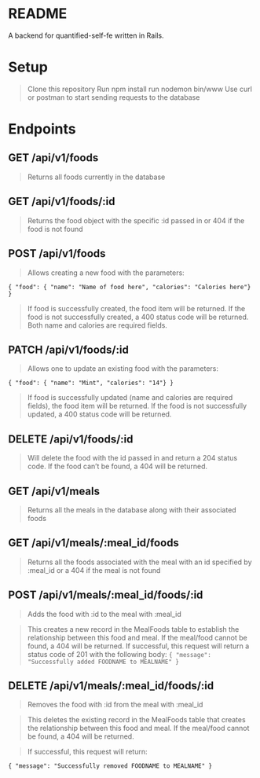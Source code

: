 # README

A backend for quantified-self-fe written in Rails.

# Setup
>Clone this repository
>Run npm install
>run nodemon bin/www
>Use curl or postman to start sending requests to the database

# Endpoints
## GET /api/v1/foods
>Returns all foods currently in the database

## GET /api/v1/foods/:id
>Returns the food object with the specific :id passed in or 404 if the food is not found

## POST /api/v1/foods

>Allows creating a new food with the parameters:

```{ "food": { "name": "Name of food here", "calories": "Calories here"} }```

>If food is successfully created, the food item will be returned. If the food is not successfully created, a 400 status code will be returned. Both name and calories are required fields.

## PATCH /api/v1/foods/:id

>Allows one to update an existing food with the parameters:

```{ "food": { "name": "Mint", "calories": "14"} }```
>If food is successfully updated (name and calories are required fields), the food item will be returned. If the food is not successfully updated, a 400 status code will be returned.

## DELETE /api/v1/foods/:id

>Will delete the food with the id passed in and return a 204 status code. If the food can’t be found, a 404 will be returned.

## GET /api/v1/meals

>Returns all the meals in the database along with their associated foods

## GET /api/v1/meals/:meal_id/foods

>Returns all the foods associated with the meal with an id specified by :meal_id or a 404 if the meal is not found

## POST /api/v1/meals/:meal_id/foods/:id

>Adds the food with :id to the meal with :meal_id

>This creates a new record in the MealFoods table to establish the relationship between this food and meal. If the meal/food cannot be found, a 404 will be returned.
>If successful, this request will return a status code of 201 with the following body:
```{ "message": "Successfully added FOODNAME to MEALNAME" }```

## DELETE /api/v1/meals/:meal_id/foods/:id

>Removes the food with :id from the meal with :meal_id

>This deletes the existing record in the MealFoods table that creates the relationship between this food and meal. If the meal/food cannot be found, a 404 will be returned.

>If successful, this request will return:

```{ "message": "Successfully removed FOODNAME to MEALNAME" }```

